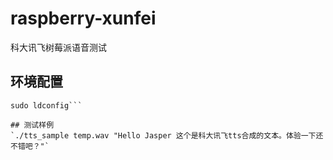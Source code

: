 # raspberry-xunfei
科大讯飞树莓派语音测试

## 环境配置
```export LD_LIBRARY_PATH=/home/pi/xunfei/Linux_voice_1.109/libs/RaspberryPi:$LD_LIBRARY_PATH
sudo ldconfig```

## 测试样例
`./tts_sample temp.wav "Hello Jasper 这个是科大讯飞tts合成的文本。体验一下还不错吧？"`

